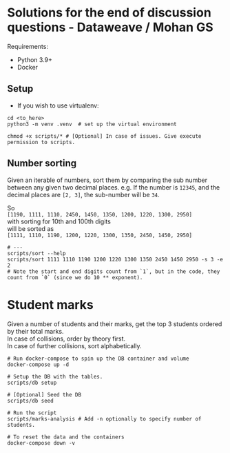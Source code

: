 # Solutions for the end of discussion questions - Dataweave / Mohan GS

Requirements:

- Python 3.9+
- Docker

## Setup
- If you wish to use virtualenv:
```shell
cd <to_here>
python3 -m venv .venv  # set up the virtual environment

chmod +x scripts/* # [Optional] In case of issues. Give execute permission to scripts.
```

## Number sorting

Given an iterable of numbers, sort them by comparing the sub number between any given two decimal places.
e.g. If the number is `12345`, and the decimal places are `[2, 3]`, the sub-number will be `34`.

So<br>
`[1190, 1111, 1110, 2450, 1450, 1350, 1200, 1220, 1300, 2950]`<br>
with sorting for 10th and 100th digits<br>
will be sorted as<br>
`[1111, 1110, 1190, 1200, 1220, 1300, 1350, 2450, 1450, 2950]`

```shell
# ---
scripts/sort --help
scripts/sort 1111 1110 1190 1200 1220 1300 1350 2450 1450 2950 -s 3 -e 2
# Note the start and end digits count from `1`, but in the code, they count from `0` (since we do 10 ** exponent).
```

# Student marks
Given a number of students and their marks, get the top 3 students ordered by their total marks.<br>
In case of collisions, order by theory first.<br>
In case of further collisions, sort alphabetically.

```shell
# Run docker-compose to spin up the DB container and volume
docker-compose up -d

# Setup the DB with the tables.
scripts/db setup

# [Optional] Seed the DB
scripts/db seed

# Run the script
scripts/marks-analysis # Add -n optionally to specify number of students.

# To reset the data and the containers
docker-compose down -v
```
